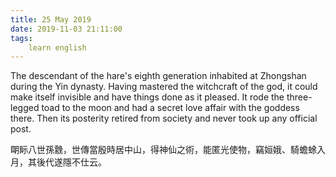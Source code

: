 ```yaml
---
title: 25 May 2019
date: 2019-11-03 21:11:00
tags:
    learn english
---
```

The descendant of the hare's eighth
generation inhabited at Zhongshan during the Yin dynasty. Having mastered the
witchcraft of the god, it could make itself invisible and have things done as
it pleased. It rode the three-legged toad to the moon and had a
secret love affair with the goddess there. Then its posterity retired from
society and never took up any official post. 

朙眎八世孫䨲，世傳當殷時居中山，得神仙之術，能匿光使物，竊姮娥、騎蟾蜍入月，其後代遂隱不仕云。